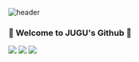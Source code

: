 ![header](https://capsule-render.vercel.app/api?type=waving&color=auto&height=400&section=header&text=Welcome%20to-nl-JUGU's%20Github&fontSize=80&animation=twinkling)

### 👋 Welcome to JUGU's Github 👋


<img src="https://img.shields.io/badge/C++-F1F0EC?styleflat-square&logo=C%2B%2B&logoColor=FFFFFF"/></a>
<img src="https://img.shields.io/badge/C Sharp-5F4B8B?style=flat-square&logo=C Sharp&logoColor=white"/></a>
<img src="https://img.shields.io/badge/Unity-00ABC0?style=flat-square&logo=Unity&logoColor=white"/></a>


